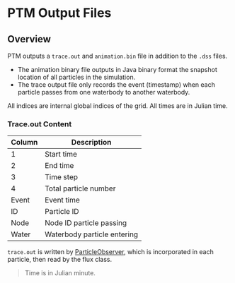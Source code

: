 # PTM Output Files

## Overview

PTM outputs a `trace.out` and `animation.bin` file in addition to the `.dss` files.

- The animation binary file outputs in Java binary format the snapshot location of all particles in the simulation.
- The trace output file only records the event (timestamp) when each particle passes from one waterbody to another waterbody.

All indices are internal global indices of the grid. All times are in Julian time.

### Trace.out Content

| Column | Description                     |
|--------|---------------------------------|
| 1      | Start time                      |
| 2      | End time                        |
| 3      | Time step                       |
| 4      | Total particle number           |
| Event  | Event time                      |
| ID     | Particle ID                     |
| Node   | Node ID particle passing        |
| Water  | Waterbody particle entering     |

`trace.out` is written by [ParticleObserver](https://github.com/CADWRDeltaModeling/dsm2/blob/master/dsm2/src/ptm/DWR/DMS/PTM/ParticleObserver.java), which is incorporated in each particle, then read by the flux class.

> Time is in Julian minute.
